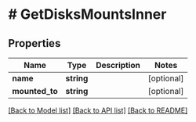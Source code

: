 # # GetDisksMountsInner

## Properties

Name | Type | Description | Notes
------------ | ------------- | ------------- | -------------
**name** | **string** |  | [optional]
**mounted_to** | **string** |  | [optional]

[[Back to Model list]](../../README.md#models) [[Back to API list]](../../README.md#endpoints) [[Back to README]](../../README.md)
